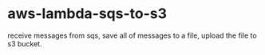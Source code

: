 # aws-lambda-sqs-to-s3
receive messages from sqs, save all of messages to a file, upload the file to s3 bucket.
